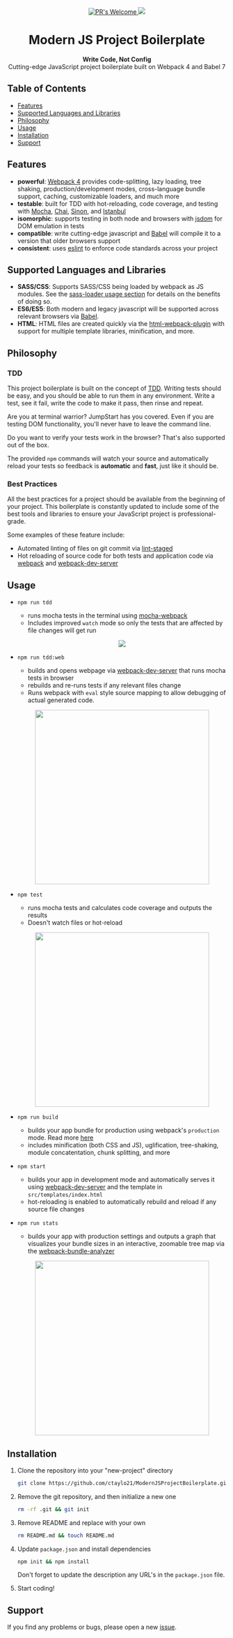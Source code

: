 
<div align="center">
  <!-- PR's Welcome -->
  <a href="http://makeapullrequest.com">
    <img src="https://img.shields.io/badge/PRs-welcome-brightgreen.svg?style=flat-square"
      alt="PR's Welcome" />
  </a>

  <!-- Dependencies -->
  <a href="https://david-dm.org/ctaylo21/JumpStart?type=dev" title="devDependencies status">
    <img src="https://david-dm.org/ctaylo21/JumpStart/dev-status.svg"/>
  </a>

</div>

<h1 align="center">Modern JS Project Boilerplate</h1>

<div align="center">
  <strong>Write Code, Not Config</strong>
</div>
<div align="center">
  Cutting-edge JavaScript project boilerplate built on Webpack 4 and Babel 7
</div>

## Table of Contents
- [Features](#features)
- [Supported Languages and Libraries](#supported-languages-and-libraries)
- [Philosophy](#philosophy)
- [Usage](#usage)
- [Installation](#installation)
- [Support](#support)

## Features
- __powerful__: [Webpack 4](https://webpack.js.org/) provides code-splitting, lazy loading, tree shaking, production/development modes, cross-language bundle support, caching, customizable loaders, and much more
- __testable__: built for TDD with hot-reloading, code coverage, and testing with [Mocha](https://mochajs.org/), [Chai](http://chaijs.com/), [Sinon](http://sinonjs.org), and [Istanbul](https://github.com/gotwarlost/istanbul)
- __isomorphic__: supports testing in both node and browsers with [jsdom](https://github.com/tmpvar/jsdom) for DOM emulation in tests
- __compatible__: write cutting-edge javascript and [Babel](https://babeljs.io/) will compile it to a version that older browsers support
- __consistent__: uses [eslint](https://eslint.org/) to enforce code standards across your project

## Supported Languages and Libraries

- __SASS/CSS__: Supports SASS/CSS being loaded by webpack as JS modules. See the [sass-loader usage section](https://github.com/webpack-contrib/sass-loader#usage) for details on the benefits of doing so.
- __ES6/ES5__: Both modern and legacy javascript will be supported across relevant browsers via [Babel](https://babeljs.io/).
- __HTML__: HTML files are created quickly via the [html-webpack-plugin](https://github.com/jantimon/html-webpack-plugin) with support for multiple template libraries, minification, and more.

## Philosophy

### TDD
This project boilerplate is built on the concept of [TDD](https://en.wikipedia.org/wiki/Test-driven_development).
Writing tests should be easy, and you should be able to run them in any environment.
Write a test, see it fail, write the code to make it pass, then rinse and repeat.

Are you at terminal warrior? JumpStart has you covered. Even if you are testing DOM functionality, you'll never have to leave the command line.

Do you want to verify your tests work in the browser? That's also supported out of the box.

The provided `npm` commands will watch your source and automatically reload your tests so feedback is __automatic__ and __fast__, just like it should be.

### Best Practices
All the best practices for a project should be available from the beginning of your project. This boilerplate is constantly updated to include some of the best tools and libraries to ensure your JavaScript project is professional-grade.

Some examples of these feature include:
- Automated linting of files on git commit via [lint-staged](https://www.npmjs.com/package/lint-staged)
- Hot reloading of source code for both tests and application code via [webpack](https://webpack.js.org/) and [webpack-dev-server](https://github.com/webpack/webpack-dev-server)

## Usage

- `npm run tdd`

    - runs mocha tests in the terminal using [mocha-webpack](https://www.npmjs.com/package/mocha-webpack)
    - Includes improved `watch` mode so only the tests that are affected by file changes will get run

    <p align="center">
      <img src="https://media.giphy.com/media/3ohs82WbHWookAhx16/giphy.gif">
    </p>

- `npm run tdd:web`

    - builds and opens webpage via [webpack-dev-server](https://webpack.js.org/configuration/dev-server/) that runs mocha tests in browser
    - rebuilds and re-runs tests if any relevant files change
    - Runs webpack with `eval` style source mapping to allow debugging of actual generated code.

    <p align="center">
      <img width="400px" src="https://i.imgur.com/vyWp0t5.png">
    </p>

- `npm test`

    - runs mocha tests and calculates code coverage and outputs the results
    - Doesn't watch files or hot-reload

    <p align="center">
      <img width="400px" src="https://i.imgur.com/o1fPDAi.png">
    </p>

- `npm run build`

    - builds your app bundle for production using webpack's `production` mode. Read more [here](https://medium.com/webpack/webpack-4-mode-and-optimization-5423a6bc597a)
    - includes minification (both CSS and JS), uglification, tree-shaking, module concatentation, chunk splitting, and more

- `npm start`

    - builds your app in development mode and automatically serves it using [webpack-dev-server](https://webpack.js.org/configuration/dev-server/) and the template in `src/templates/index.html`
    - hot-reloading is enabled to automatically rebuild and reload if any source file changes

- `npm run stats`

	- builds your app with production settings and outputs a graph that visualizes your bundle sizes in an interactive, zoomable tree map via the [webpack-bundle-analyzer](https://www.npmjs.com/package/webpack-bundle-analyzer)

	<p align="center">
      <img width="400px" src="https://cloud.githubusercontent.com/assets/302213/20628702/93f72404-b338-11e6-92d4-9a365550a701.gif">
    </p>

	
## Installation

1. Clone the repository into your "new-project" directory

    ```bash
    git clone https://github.com/ctaylo21/ModernJSProjectBoilerplate.git new-project && cd new-project
    ```

2. Remove the git repository, and then initialize a new one

    ```bash
    rm -rf .git && git init
    ```

3. Remove README and replace with your own

    ```bash
    rm README.md && touch README.md
    ```

4. Update `package.json` and install dependencies

    ```bash
    npm init && npm install
    ```

    Don't forget to update the description any URL's in the `package.json` file.

5. Start coding!

## Support

If you find any problems or bugs, please open a new [issue](https://github.com/ctaylo21/ModernJSProjectBoilerplate/issues).
